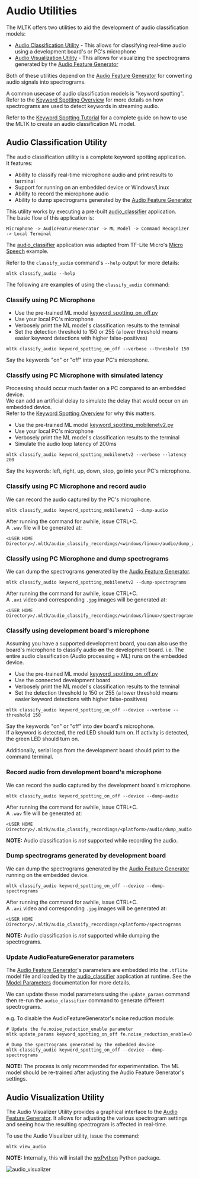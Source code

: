 Audio Utilities
================

The MLTK offers two utilities to aid the development of audio classification models:

- [Audio Classification Utility](#audio-classification-utility) - This allows for classifying real-time audio using a development board's or PC's microphone
- [Audio Visualization Utility](#audio-visualization-utility) - This allows for visualizing the spectrograms generated by the [Audio Feature Generator](./audio_feature_generator.md)

Both of these utilities depend on the [Audio Feature Generator](./audio_feature_generator.md) for converting audio signals into spectrograms.

A common usecase of audio classification models is "keyword spotting".  
Refer to the [Keyword Spotting Overview](./keyword_spotting_overview.md) for more
details on how spectrograms are used to detect keywords in streaming audio.

Refer to the [Keyword Spotting Tutorial](../../mltk/tutorials/keyword_spotting_on_off) for a complete
guide on how to use the MLTK to create an audio classification ML model.



## Audio Classification Utility

The audio classification utility is a complete keyword spotting application.  
It features:  
- Ability to classify real-time microphone audio and print results to terminal
- Support for running on an embedded device or Windows/Linux
- Ability to record the microphone audio
- Ability to dump spectrograms generated by the [Audio Feature Generator](./audio_feature_generator.md)


This utility works by executing a pre-built [audio_classifier](../cpp/shared/apps/audio_classifier) application.  
The basic flow of this application is:  
```
Microphone -> AudioFeatureGenerator -> ML Model -> Command Recognizer -> Local Terminal
```

The [audio_classifier](../cpp/shared/apps/audio_classifier) application was adapted from TF-Lite Micro's [Micro Speech](https://github.com/tensorflow/tflite-micro/tree/main/tensorflow/lite/micro/examples/micro_speech) example.


Refer to the `classify_audio` command's `--help` output for more details:  
```shell
mltk classify_audio --help
```

The following are examples of using the `classify_audio` command:


### Classify using PC Microphone

- Use the pre-trained ML model [keyword_spotting_on_off.py](https://github.com/siliconlabs/mltk/tree/master/mltk/models/siliconlabs/keyword_spotting_on_off.py)
- Use your local PC's microphone 
- Verbosely print the ML model's classification results to the terminal
- Set the detection threshold to 150 or 255 (a lower threshold means easier keyword detections with higher false-positives)

```shell
mltk classify_audio keyword_spotting_on_off --verbose --threshold 150
```

Say the keywords "on" or "off" into your PC's microphone.


### Classify using PC Microphone with simulated latency

Processing should occur much faster on a PC compared to an embedded device.  
We can add an artificial delay to simulate the delay that would occur on an embedded device.  
Refer to the [Keyword Spotting Overview](./keyword_spotting_overview.md) for why this matters.

- Use the pre-trained ML model [keyword_spotting_mobilenetv2.py](https://github.com/siliconlabs/mltk/tree/master/mltk/models/siliconlabs/keyword_spotting_mobilenetv2.py)
- Use your local PC's microphone 
- Verbosely print the ML model's classification results to the terminal
- Simulate the audio loop latency of 200ms

```shell
mltk classify_audio keyword_spotting_mobilenetv2 --verbose --latency 200
```

Say the keywords: left, right, up, down, stop, go into your PC's microphone.


### Classify using PC Microphone and record audio

We can record the audio captured by the PC's microphone.

```shell
mltk classify_audio keyword_spotting_mobilenetv2 --dump-audio
```

After running the command for awhile, issue CTRL+C.  
A `.wav` file will be generated at:  
```
<USER HOME Directory>/.mltk/audio_classify_recordings/<windows/linux>/audio/dump_audio.wav
```


### Classify using PC Microphone and dump spectrograms

We can dump the spectrograms generated by the [Audio Feature Generator](./audio_feature_generator.md).

```shell
mltk classify_audio keyword_spotting_mobilenetv2 --dump-spectrograms
```

After running the command for awhile, issue CTRL+C.  
A `.avi` video and corresponding `.jpg` images will be generated at:
```
<USER HOME Directory>/.mltk/audio_classify_recordings/<windows/linux>/spectrograms
```


### Classify using development board's microphone

Assuming you have a supported development board, you can also use the board's
microphone to classify audio __on__ the development board. i.e. The entire
audio classification (Audio processing + ML) runs on the embedded device.


- Use the pre-trained ML model [keyword_spotting_on_off.py](https://github.com/siliconlabs/mltk/tree/master/mltk/models/siliconlabs/keyword_spotting_on_off.py)
- Use the connected development board
- Verbosely print the ML model's classification results to the terminal
- Set the detection threshold to 150 or 255 (a lower threshold means easier keyword detections with higher false-positives)

```shell
mltk classify_audio keyword_spotting_on_off --device --verbose --threshold 150
```

Say the keywords "on" or "off" into dev board's microphone.  
If a keyword is detected, the red LED should turn on.
If activity is detected, the green LED should turn on.

Additionally, serial logs from the development board should print to the command terminal.


### Record audio from development board's microphone

We can record the audio captured by the development board's microphone.

```shell
mltk classify_audio keyword_spotting_on_off --device --dump-audio
```

After running the command for awhile, issue CTRL+C.  
A `.wav` file will be generated at:  
```
<USER HOME Directory>/.mltk/audio_classify_recordings/<platform>/audio/dump_audio.wav
```

__NOTE:__ Audio classification is _not_ supported while recording the audio.


### Dump spectrograms generated by development board

We can dump the spectrograms generated by the [Audio Feature Generator](./audio_feature_generator.md) 
running on the embedded device.

```shell
mltk classify_audio keyword_spotting_on_off --device --dump-spectrograms
```

After running the command for awhile, issue CTRL+C.  
A `.avi` video and corresponding `.jpg` images will be generated at:
```
<USER HOME Directory>/.mltk/audio_classify_recordings/<platform>/spectrograms
```

__NOTE:__ Audio classification is _not_ supported while dumping the spectrograms.


### Update AudioFeatureGenerator parameters

The [Audio Feature Generator](./audio_feature_generator.md)'s parameters are embedded into the `.tflite` model file
and loaded by the [audio_classifier](../cpp/shared/apps/audio_classifier) application at runtime.
See the [Model Parameters](../guides/model_parameters.md) documentation for more details.

We can update these model parameters using the `update_params` command 
then re-run the `audio_classifier` command to generate different spectrograms.

e.g. To disable the AudioFeatureGenerator's noise reduction module:  
```
# Update the fe.noise_reduction_enable parameter
mltk update_params keyword_spotting_on_off fe.noise_reduction_enable=0

# Dump the spectrograms generated by the embedded device
mltk classify_audio keyword_spotting_on_off --device --dump-spectrograms
```

__NOTE:__ The process is only recommended for experimentation. 
The ML model should be re-trained after adjusting the Audio Feature Generator's settings.



## Audio Visualization Utility

The Audio Visualizer Utility provides a graphical interface to the [Audio Feature Generator](./audio_feature_generator.md).
It allows for adjusting the various spectrogram settings and seeing how the resulting spectrogram is affected in real-time.


To use the Audio Visualizer utility, issue the command:

```shell
mltk view_audio
```

__NOTE:__ Internally, this will install the [wxPython](https://www.wxpython.org/) Python package.


![audio_visualizer](../img/audio_visualizer.gif)


